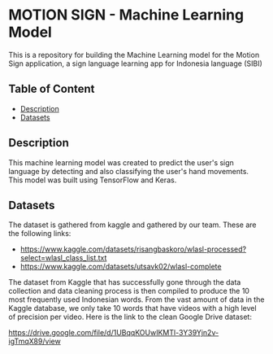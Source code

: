 # MOTION SIGN - Machine Learning Model
This is a repository for building the Machine Learning model for the Motion Sign application, a sign language learning app for Indonesia language (SIBI)

## Table of Content
* [Description](#description)
* [Datasets](#datasets)

## Description
This machine learning model was created to predict the user's sign language by detecting and also classifying the user's hand movements. This model was built using TensorFlow and Keras.

## Datasets
The dataset is gathered from kaggle and gathered by our team. These are the following links:
* https://www.kaggle.com/datasets/risangbaskoro/wlasl-processed?select=wlasl_class_list.txt
* https://www.kaggle.com/datasets/utsavk02/wlasl-complete

The dataset from Kaggle that has successfully gone through the data collection and data cleaning process is then compiled to produce the 10 most frequently used Indonesian words. From the vast amount of data in the Kaggle database, we only take 10 words that have videos with a high level of precision per video. Here is the link to the clean Google Drive dataset:

https://drive.google.com/file/d/1UBqqKOUwIKMTl-3Y39Yjn2v-igTmqX89/view
